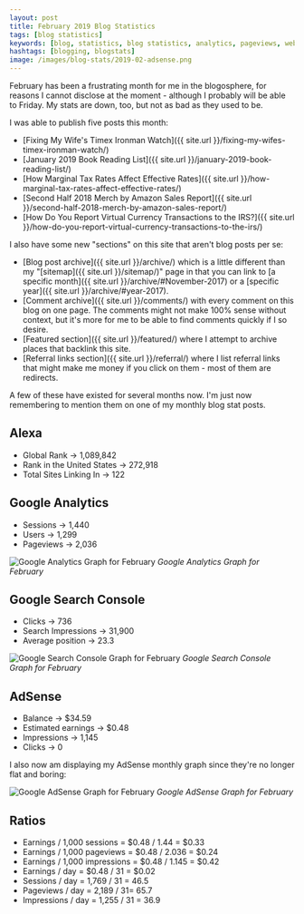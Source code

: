 ```yaml
---
layout: post
title: February 2019 Blog Statistics
tags: [blog statistics]
keywords: [blog, statistics, blog statistics, analytics, pageviews, webmaster, webmaster tools, alexa, google]
hashtags: [blogging, blogstats]
image: /images/blog-stats/2019-02-adsense.png
---
```


February has been a frustrating month for me in the blogosphere, for reasons I cannot disclose at the moment - although I probably will be able to Friday. My stats are down, too, but not as bad as they used to be.

I was able to publish five posts this month:

* [Fixing My Wife's Timex Ironman Watch]({{ site.url }}/fixing-my-wifes-timex-ironman-watch/)
* [January 2019 Book Reading List]({{ site.url }}/january-2019-book-reading-list/)
* [How Marginal Tax Rates Affect Effective Rates]({{ site.url }}/how-marginal-tax-rates-affect-effective-rates/)
* [Second Half 2018 Merch by Amazon Sales Report]({{ site.url }}/second-half-2018-merch-by-amazon-sales-report/)
* [How Do You Report Virtual Currency Transactions to the IRS?]({{ site.url }}/how-do-you-report-virtual-currency-transactions-to-the-irs/)

I also have some new "sections" on this site that aren't blog posts per se:

* [Blog post archive]({{ site.url }}/archive/) which is a little different than my "[sitemap]({{ site.url }}/sitemap/)" page in that you can link to [a specific month]({{ site.url }}/archive/#November-2017) or a [specific year]({{ site.url }}/archive/#year-2017).
* [Comment archive]({{ site.url }}/comments/) with every comment on this blog on one page. The comments might not make 100% sense without context, but it's more for me to be able to find comments quickly if I so desire.
* [Featured section]({{ site.url }}/featured/) where I attempt to archive places that backlink this site.
* [Referral links section]({{ site.url }}/referral/) where I list referral links that might make me money if you click on them - most of them are redirects.

A few of these have existed for several months now. I'm just now remembering to mention them on one of my monthly blog stat posts.

## Alexa

* Global Rank &rarr; 1,089,842
* Rank in the United States &rarr; 272,918
* Total Sites Linking In &rarr; 122

## Google Analytics

* Sessions &rarr; 1,440
* Users &rarr; 1,299
* Pageviews &rarr; 2,036

![Google Analytics Graph for February](/images/blog-stats/2019-02-stats.png)
*Google Analytics Graph for February*

## Google Search Console

* Clicks &rarr; 736
* Search Impressions &rarr; 31,900
* Average position &rarr; 23.3

![Google Search Console Graph for February](/images/blog-stats/2019-02-search-console.png)
*Google Search Console Graph for February*

## AdSense

* Balance &rarr; $34.59
* Estimated earnings &rarr; $0.48
* Impressions &rarr; 1,145
* Clicks &rarr; 0

I also now am displaying my AdSense monthly graph since they're no longer flat and boring:

![Google AdSense Graph for February](/images/blog-stats/2019-02-adsense.png)
*Google AdSense Graph for February*

## Ratios

* Earnings / 1,000 sessions = $0.48 / 1.44 = $0.33
* Earnings / 1,000 pageviews = $0.48 / 2.036 = $0.24
* Earnings / 1,000 impressions = $0.48 / 1.145 = $0.42
* Earnings / day = $0.48 / 31 = $0.02
* Sessions / day = 1,769 / 31 = 46.5
* Pageviews / day = 2,189 / 31= 65.7
* Impressions / day = 1,255 / 31 = 36.9
